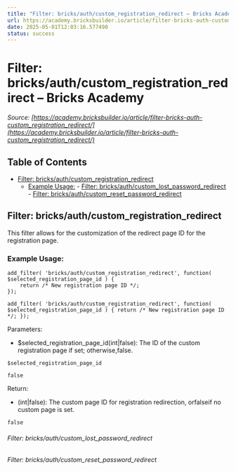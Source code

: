 ```yaml
---
title: "Filter: bricks/auth/custom_registration_redirect – Bricks Academy"
url: https://academy.bricksbuilder.io/article/filter-bricks-auth-custom_registration_redirect/
date: 2025-05-01T12:03:16.577490
status: success
---
```


# Filter: bricks/auth/custom_registration_redirect – Bricks Academy

*Source: [https://academy.bricksbuilder.io/article/filter-bricks-auth-custom_registration_redirect/](https://academy.bricksbuilder.io/article/filter-bricks-auth-custom_registration_redirect/)*

## Table of Contents

- [Filter: bricks/auth/custom_registration_redirect](#filter-bricksauthcustomregistrationredirect)
  - [Example Usage:](#example-usage)
        - [Filter: bricks/auth/custom_lost_password_redirect](#filter-bricksauthcustomlostpasswordredirect)
        - [Filter: bricks/auth/custom_reset_password_redirect](#filter-bricksauthcustomresetpasswordredirect)

## Filter: bricks/auth/custom_registration_redirect

This filter allows for the customization of the redirect page ID for the registration page.

### Example Usage:

```
add_filter( 'bricks/auth/custom_registration_redirect', function( $selected_registration_page_id ) {
    return /* New registration page ID */;
});
```

`add_filter( 'bricks/auth/custom_registration_redirect', function( $selected_registration_page_id ) {
    return /* New registration page ID */;
});`

Parameters:

- $selected_registration_page_id(int|false): The ID of the custom registration page if set; otherwise,false.

`$selected_registration_page_id`

`false`

Return:

- (int|false): The custom page ID for registration redirection, orfalseif no custom page is set.

`false`

###### Filter: bricks/auth/custom_lost_password_redirect

###### Filter: bricks/auth/custom_reset_password_redirect

